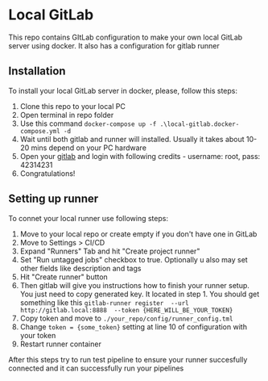 # Local GitLab

This repo contains GItLab configuration to make your own local GitLab server using docker. It also has a configuration for gitlab runner

## Installation

To install your local GitLab server in docker, please, follow this steps:

1. Clone this repo to your local PC
2. Open terminal in repo folder
3. Use this command ```docker-compose up -f .\local-gitlab.docker-compose.yml -d```
4. Wait until both gitlab and runner will installed. Usually it takes about 10-20 mins depend on your PC hardware
5. Open your [gitlab](http://gitlab.local:8888) and login with following credits - username: root, pass: 42314231
6. Congratulations!

## Setting up runner

To connet your local runner use following steps:

1. Move to your local repo or create empty if you don't have one in GitLab
2. Move to Settings > CI/CD
3. Expand "Runners" Tab and hit "Create project runner"
4. Set "Run untagged jobs" checkbox to true. Optionally u also may set other fields like description and tags
5. Hit "Create runner" button
6. Then gitlab will give you instructions how to finish your runner setup. You just need to copy generated key. It located in step 1. You should get something like this ```gitlab-runner register  --url http://gitlab.local:8888  --token {HERE_WILL_BE_YOUR_TOKEN}```
7. Copy token and move to ```./your_repo/config/runner_config.tml```
8. Change ```token = {some_token}``` setting at line 10 of configuration with your token
9. Restart runner container

After this steps try to run test pipeline to ensure your runner succesfully connected and it can successfully run your pipelines
